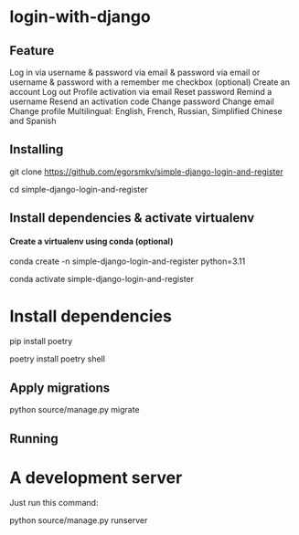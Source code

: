 # login-with-django

## Feature

Log in
via username & password
via email & password
via email or username & password
with a remember me checkbox (optional)
Create an account
Log out
Profile activation via email
Reset password
Remind a username
Resend an activation code
Change password
Change email
Change profile
Multilingual: English, French, Russian, Simplified Chinese and Spanish

## Installing

git clone https://github.com/egorsmkv/simple-django-login-and-register

cd simple-django-login-and-register

## Install dependencies & activate virtualenv
#### Create a virtualenv using conda (optional)

conda create -n simple-django-login-and-register python=3.11

conda activate simple-django-login-and-register
# Install dependencies
pip install poetry

poetry install
poetry shell
## Apply migrations
python source/manage.py migrate
## Running
# A development server
Just run this command:

python source/manage.py runserver



